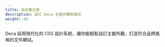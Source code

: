 ```yaml
---
title: 自定義主題
description: 自訂 Deca 主題外觀和樣式
weight: 20
---
```


Deca 採用現代化的 CSS 設計系統，讓你能輕鬆自訂主題外觀，打造符合品牌風格的文件網站。